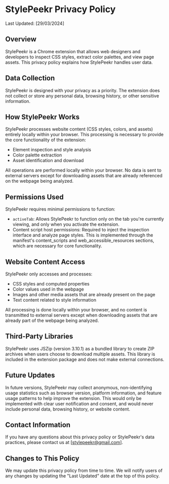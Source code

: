 # StylePeekr Privacy Policy
Last Updated: [29/03/2024]

## Overview
StylePeekr is a Chrome extension that allows web designers and developers to inspect CSS styles, extract color palettes, and view page assets. This privacy policy explains how StylePeekr handles user data.

## Data Collection
StylePeekr is designed with your privacy as a priority. The extension does not collect or store any personal data, browsing history, or other sensitive information.

## How StylePeekr Works
StylePeekr processes website content (CSS styles, colors, and assets) entirely locally within your browser. This processing is necessary to provide the core functionality of the extension:

- Element inspection and style analysis
- Color palette extraction
- Asset identification and download

All operations are performed locally within your browser. No data is sent to external servers except for downloading assets that are already referenced on the webpage being analyzed.

## Permissions Used
StylePeekr requires minimal permissions to function:

- `activeTab`: Allows StylePeekr to function only on the tab you're currently viewing, and only when you activate the extension.
- Content script host permissions: Required to inject the inspection interface and analyze page styles. This is implemented through the manifest's content_scripts and web_accessible_resources sections, which are necessary for core functionality.

## Website Content Access
StylePeekr only accesses and processes:
- CSS styles and computed properties
- Color values used in the webpage
- Images and other media assets that are already present on the page
- Text content related to style information

All processing is done locally within your browser, and no content is transmitted to external servers except when downloading assets that are already part of the webpage being analyzed.

## Third-Party Libraries
StylePeekr uses JSZip (version 3.10.1) as a bundled library to create ZIP archives when users choose to download multiple assets. This library is included in the extension package and does not make external connections.

## Future Updates
In future versions, StylePeekr may collect anonymous, non-identifying usage statistics such as browser version, platform information, and feature usage patterns to help improve the extension. This would only be implemented with clear user notification and consent, and would never include personal data, browsing history, or website content.

## Contact Information
If you have any questions about this privacy policy or StylePeekr's data practices, please contact us at [stylepeekr@gmail.com].

## Changes to This Policy
We may update this privacy policy from time to time. We will notify users of any changes by updating the "Last Updated" date at the top of this policy.
